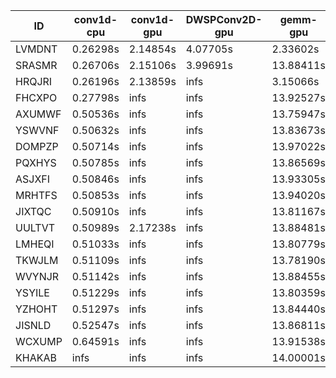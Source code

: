 |ID|conv1d-cpu|conv1d-gpu|DWSPConv2D-gpu|gemm-gpu|avg|
|-|-|-|-|-|-|
|LVMDNT|0.26298s|2.14854s|4.07705s|2.33602s|2.20615s|
|SRASMR|0.26706s|2.15106s|3.99691s|13.88411s|5.07478s|
|HRQJRI|0.26196s|2.13859s|infs|3.15066s|infs|
|FHCXPO|0.27798s|infs|infs|13.92527s|infs|
|AXUMWF|0.50536s|infs|infs|13.75947s|infs|
|YSWVNF|0.50632s|infs|infs|13.83673s|infs|
|DOMPZP|0.50714s|infs|infs|13.97022s|infs|
|PQXHYS|0.50785s|infs|infs|13.86569s|infs|
|ASJXFI|0.50846s|infs|infs|13.93305s|infs|
|MRHTFS|0.50853s|infs|infs|13.94020s|infs|
|JIXTQC|0.50910s|infs|infs|13.81167s|infs|
|UULTVT|0.50989s|2.17238s|infs|13.88481s|infs|
|LMHEQI|0.51033s|infs|infs|13.80779s|infs|
|TKWJLM|0.51109s|infs|infs|13.78190s|infs|
|WVYNJR|0.51142s|infs|infs|13.88455s|infs|
|YSYILE|0.51229s|infs|infs|13.80359s|infs|
|YZHOHT|0.51297s|infs|infs|13.84440s|infs|
|JISNLD|0.52547s|infs|infs|13.86811s|infs|
|WCXUMP|0.64591s|infs|infs|13.91538s|infs|
|KHAKAB|infs|infs|infs|14.00001s|infs|
